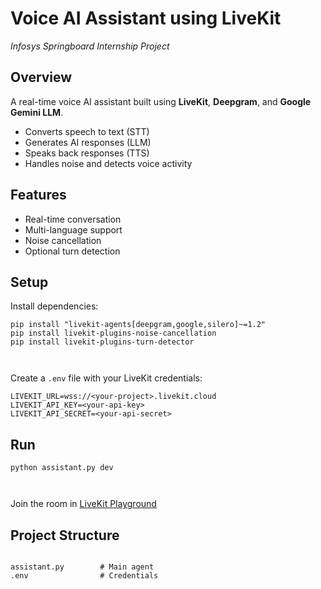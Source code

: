 
<body>

<h1>Voice AI Assistant using LiveKit</h1>
<p><em>Infosys Springboard Internship Project</em></p>

<h2>Overview</h2>
<p>A real-time voice AI assistant built using <strong>LiveKit</strong>, <strong>Deepgram</strong>, and <strong>Google Gemini LLM</strong>.</p>
<ul>
    <li>Converts speech to text (STT)</li>
    <li>Generates AI responses (LLM)</li>
    <li>Speaks back responses (TTS)</li>
    <li>Handles noise and detects voice activity</li>
</ul>

<h2>Features</h2>
<ul>
    <li>Real-time conversation</li>
    <li>Multi-language support</li>
    <li>Noise cancellation</li>
    <li>Optional turn detection</li>
</ul>

<h2>Setup</h2>
<p>Install dependencies:</p>
<pre><code>pip install "livekit-agents[deepgram,google,silero]~=1.2"
pip install livekit-plugins-noise-cancellation
pip install livekit-plugins-turn-detector

</code></pre>

<p>Create a <code>.env</code> file with your LiveKit credentials:</p>
<pre><code>LIVEKIT_URL=wss://&lt;your-project&gt;.livekit.cloud
LIVEKIT_API_KEY=&lt;your-api-key&gt;
LIVEKIT_API_SECRET=&lt;your-api-secret&gt;</code></pre>

<h2>Run</h2>
<pre><code>python assistant.py dev

</code></pre>

<p>Join the room in <a href="https://agents-playground.livekit.io/" target="_blank">LiveKit Playground</a></p>

<h2>Project Structure</h2>
<pre><code>
assistant.py        # Main agent
.env                # Credentials
</code></pre>


</body>
